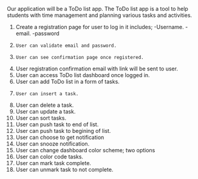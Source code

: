 

Our application will be a ToDo list app. The ToDo list app is a tool to help students with time management and planning various tasks and activities.

1.	Create a registration page for user to log in it includes;
       -Username.
       -email.
       -password
2.     User can validate email and password.
3.     User can see confirmation page once registered.
4.	User registration confirmation email with link will be sent to user.
5.	User can access ToDo list dashboard once logged in.
6.	User can add ToDo list in a form of tasks.
7.     User can insert a task. 
8.	User can delete a task.
9.	User can update a task.
10.	User can sort tasks.
11.	User can push task to end of list.
12.	User can push task to begining of list.
13.    User can choose to get notification
14.	User can snooze notification.
15.    User can change dashboard color scheme; two options
16.	User can color code tasks.
17.	User can mark task complete.
18.	User can unmark task to not complete.
